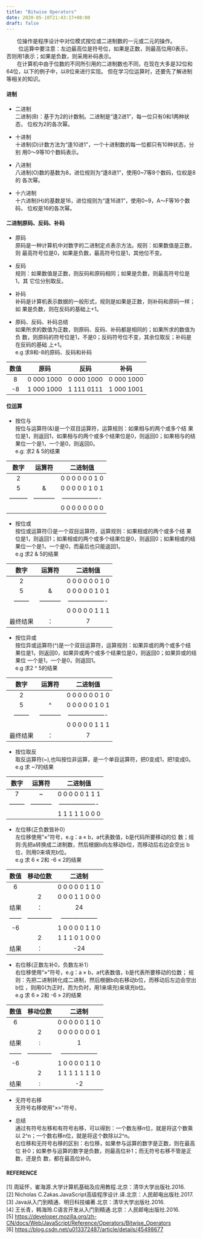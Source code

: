 ```yaml
---
title: "Bitwise Operators"
date: 2020-05-10T21:43:17+08:00
draft: false
---
```

&emsp;&emsp;位操作是程序设计中对位模式按位或二进制数的一元或二元的操作。  
&emsp;&emsp; 位运算中要注意：左边最高位是符号位，如果是正数，则最高位用0表示， 否则用1表示；如果是负数，则采用补码表示。  
&emsp;&emsp;在计算机中由于位数的不同所引用的二进制数也不同，在现在大多是32位和64位，以下的例子中，以8位来进行实现。 但在学习位运算时，还要先了解进制等相关的知识。
#### 进制

* 二进制  
    二进制(B)：基于为2的计数制。二进制是“逢2进1”，每一位只有0和1两种状态， 位权为2的各次幂。

* 十进制  
    十进制(D)计数方法为“逢10进1”，一个十进制数的每一位都只有10种状态，分别 用0～9等10个数码表示。

* 八进制  
    八进制(O)数的基数为8，进位规则为“逢8进1”，使用0~7等8个数码，位权是8的 各次幂。

* 十六进制  
    十六进制(H)的基数是16，进位规则为“逢16进1”，使用0~9，A～F等16个数码， 位权是16的各次幂。

#### 二进制原码、反码、补码

* 原码  
    原码是一种计算机中对数字的二进制定点表示方法。规则：如果数值是正数，则 最高符号位是0，如果是负数，最高符号位是1，其他位不变。

* 反码  
    规则：如果数值是正数，则反码和原码相同；如果是负数，则最高符号位是1，其 它位分别取反。

* 补码  
    补码是计算机表示数据的一般形式，规则是如果是正数，则补码和原码一样；如 果是负数，则在反码的基础上+1。

* 原码、反码、补码总结  
    如果所求的数值为正数，则原码、反码、补码都是相同的；如果所求的数值为负 数，则原码的符号位是1，不是0；反码符号位不变，其余位取反；补码是在反码的基础 上+1。  
    e.g 求8和-8的原码、反码和补码

|数值    |	原码   |	反码       | 	补码       |
| :-:    |  :-:        |  :-:              |  :-:          |
|8 	 |0 000 1000   |	0 000 1000 |	0 000 1000 |
|-8 	 |1 000 1000   |	1 111 0111 |    1 000 1001 |

#### 位运算

* 按位与  
    按位与运算符(&)是一个双目运算符，运算规则：如果相与的两个或多个结 果位是1，则返回1，如果相与的两个或多个结果位是0，则返回0；如果相与的结 果位一个是1，一个是0，则返回0。  
    e.g: 求2 & 5的结果

|数字| 	运算符| 二进制值        |
| :-:|  :-:   |  :-:            |
|2   | 	      |	0 0 0 0 0 0 1 0 |
|5   | 	&     |	0 0 0 0 0 1 0 1 |
|——— |	———–  |	——————-         |
|    |        |0 0 0 0 0 0 0 0  |

* 按位或  
    按位或运算符(|)是一个双目运算符，运算规则：如果相或的两个或多个结 果位是1，则返回1；如果相或的两个或多个结果位是0，则返回0；如果相或的结 果位一个是1，一个是0，而最后也只能返回1。  
    e.g 求2 & 5的结果

|数字   |	运算符    |	二进制值   |
| :-:   |  :-:            |  :-:           |
|2 	|	          |0 0 0 0 0 0 1 0 |
|5 	|  &              |0 0 0 0 0 1 0 1 |
|——–    |———– 	          |——————-         |
|	|	          |0 0 0 0 0 1 1 1 |
|最终结果| 	： 	  |7               |

* 按位异或  
    按位异或运算符(^)是一个双目运算符，运算规则：如果异或的两个或多个结 果位是1，则返回0，如果异或两个或多个结果位是0，则返回0；如果异或的结果位 一个是1，一个是0，则返回1。  
    e.g 求2 ^ 5的结果

|数字 	|运算符 |	二进制值|
| :-:   |  :-:  |  :-:          |
|2      |	|0 0 0 0 0 0 1 0|
|5 	|^ 	|0 0 0 0 0 1 0 1|
|——–    |  ———– |	——————- |
|	|	|0 0 0 0 0 1 1 1|
最终结果|     ：|          7    |

* 按位取反  
    取反运算符(~),也叫按位非运算，是一个单目运算符，把0变成1，把1变成0。  
    e.g 求 ~7的结果

|数字 |	运算符| 	二进制值|
| :-: |  :-:  |  :-:            |
|7    |~      |	0 0 0 0 0 1 1 1 |
|——–  |———–   |——————-          |
|     |	      |1 1 1 1 1 0 0 0  |

* 左位移(正负数皆补0）  
    左位移使用"«"符号，e.g：a « b，a代表数值，b是代码所要移动的位 数；规则:先把a转换成二进制数，然后根据b向左移动b位，而移动后右边会空出 b位，则用0来填充b位。  
    e.g 求 6 « 2和 -6 « 2的结果  

|数值   |移动位数| 二进制        |
| :-:   |  :-:   |  :-:          |
|6 	|	 |0 0 0 0 0 1 1 0|
|	|2 	 |0 0 0 1 1 0 0 0|
|结果   |    ：  |	24       |
|—— 	|———— 	 |——————         |
|-6     |	 |1 0 0 0 0 1 1 0|
|	|2 	 |1 1 1 0 1 0 0 0|
|结果   |     ： | 	-24      |

* 右位移(正数左补0，负数左补1）  
    右位移使用"»"符号，e.g：a » b，a代表数值，b是代表所要移动的位数； 规则：先把二进制转化成二进制，然后根据b向右移动b位，而移动后左边会空出b位 ，则用0(为正时，而为负时，用1来填充)来填充b位。  
    e.g 求 6 » 2和 -6 » 2的结果  

|数值 |	移动位数 |  二进制       |
| :-: |  :-:     |  :-:          |
|6    | 	 |0 0 0 0 0 1 1 0|
|     |2 	 |0 0 0 0 0 0 0 1|
|结果 | :        |	1        |
|——   |————      | ——————        |
|-6   |	         |1 0 0 0 0 1 1 0|
|     |2 	 |1 1 1 1 1 1 1 0|
|结果 |	:        | 	-2       |

* 无符号右移  
    无符号右移使用"»>"符号，  

* 总结  
    通过有符号左移和有符号右移，可以得到：一个数左移n位，就是将这个数乘以 2^n；一个数右移n位，就是将这个数除以2^n。  
    右位移和无符号右移的区别：右位移，如果参与运算的数字是正数，则在最高位 补0；如果参与运算的数字是负数，则最高位补1；而无符号右移不管是正数，还是负 数，都在最高位补0。  

#### REFERENCE

[1] 周延怀，崔海源.大学计算机基础及应用教程.北京：清华大学出版社.2016.  
[2] Nicholas C.Zakas.JavaScript高级程序设计.译.北京：人民邮电出版社.2017.  
[3] Java从入门到精通、明日科技编著.北京：清华大学出版社.2016.  
[4] 王长青，韩海玲.C语言开发从入门到精通.北京：人民邮电出版社.2016.  
[5] https://developer.mozilla.org/zh-CN/docs/Web/JavaScript/Reference/Operators/Bitwise_Operators  
[6] https://blog.csdn.net/u013372487/article/details/45498677  

